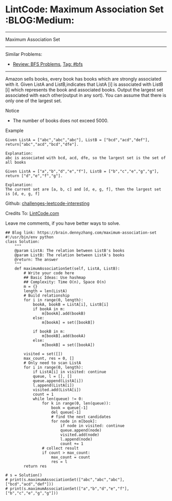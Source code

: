 # LintCode: Maximum Association Set     :BLOG:Medium:


---

Maximum Association Set  

---

Similar Problems:  
-   [Review: BFS Problems](https://brain.dennyzhang.com/review-bfs), [Tag: #bfs](https://brain.dennyzhang.com/tag/bfs)

---

Amazon sells books, every book has books which are strongly associated with it. Given ListA and ListB,indicates that ListA [i] is associated with ListB [i] which represents the book and associated books. Output the largest set associated with each other(output in any sort). You can assume that there is only one of the largest set.  

Notice  
-   The number of books does not exceed 5000.

Example  

    Given ListA = ["abc","abc","abc"], ListB = ["bcd","acd","def"], return["abc","acd","bcd","dfe"].
    
    Explanation:
    abc is associated with bcd, acd, dfe, so the largest set is the set of all books

    Given ListA = ["a","b","d","e","f"], ListB = ["b","c","e","g","g"], return ["d","e","f","g"].
    
    Explanation:
    The current set are [a, b, c] and [d, e, g, f], then the largest set is [d, e, g, f]

Github: [challenges-leetcode-interesting](https://github.com/DennyZhang/challenges-leetcode-interesting/tree/master/maximum-association-set)  

Credits To: [LintCode.com](http://www.lintcode.com/en/problem/maximum-association-set/)  

Leave me comments, if you have better ways to solve.  

    ## Blog link: https://brain.dennyzhang.com/maximum-association-set
    #!/usr/bin/env python
    class Solution:
        """
        @param ListA: The relation between ListB's books
        @param ListB: The relation between ListA's books
        @return: The answer
        """
        def maximumAssociationSet(self, ListA, ListB):
            # Write your code here
            ## Basic Ideas: Use hashmap
            ## Complexity: Time O(n), Space O(n)
            m = {}
            length = len(ListA)
            # Build relationship
            for i in range(0, length):
                bookA, bookB = ListA[i], ListB[i]
                if bookA in m:
                    m[bookA].add(bookB)
                else:
                    m[bookA] = set([bookB])
    
                if bookB in m:
                    m[bookB].add(bookA)
                else:
                    m[bookB] = set([bookA])
    
            visited = set([])
            max_count, res = 0, []
            # Only need to scan ListA
            for i in range(0, length):
                if ListA[i] in visited: continue
                queue, l = [], []
                queue.append(ListA[i])
                l.append(ListA[i])
                visited.add(ListA[i])
                count = 1
                while len(queue) != 0:
                    for k in range(0, len(queue)):
                        book = queue[-1]
                        del queue[-1]
                        # find the next candidates
                        for node in m[book]:
                            if node in visited: continue
                            queue.append(node)
                            visited.add(node)
                            l.append(node)
                            count += 1
                    # collect result
                    if count > max_count:
                        max_count = count
                        res = l
            return res
    
    # s = Solution()
    # print(s.maximumAssociationSet(["abc","abc","abc"], ["bcd","acd","def"]))
    # print(s.maximumAssociationSet(["a","b","d","e","f"], ["b","c","e","g","g"]))
